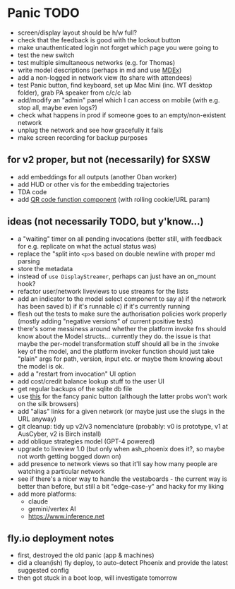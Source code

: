 # Panic TODO

- screen/display layout should be h/w full?
- check that the feedback is good with the lockout button
- make unauthenticated login not forget which page you were going to
- test the new switch
- test multiple simultaneous networks (e.g. for Thomas)
- write model descriptions (perhaps in md and use
  [MDEx](https://github.com/leandrocp/mdex))
- add a non-logged in network view (to share with attendees)
- test Panic button, find keyboard, set up Mac Mini (inc. WT desktop folder),
  grab PA speaker from c/c/c lab
- add/modify an "admin" panel which I can access on mobile (with e.g. stop all,
  maybe even logs?)
- check what happens in prod if someone goes to an empty/non-existent network
- unplug the network and see how gracefully it fails
- make screen recording for backup purposes

## for v2 proper, but not (necessarily) for SXSW

- add embeddings for all outputs (another Oban worker)
- add HUD or other vis for the embedding trajectories
- TDA code
- add [QR code function component](https://github.com/zhengkyl/qrframe) (with
  rolling cookie/URL param)

## ideas (not necessarily TODO, but y'know...)

- a "waiting" timer on all pending invocations (better still, with feedback for
  e.g. replicate on what the actual status was)
- replace the "split into `<p>`s based on double newline with proper md parsing
- store the metadata
- instead of `use DisplayStreamer`, perhaps can just have an on_mount hook?
- refactor user/network liveviews to use streams for the lists
- add an indicator to the model select component to say a) if the network has
  been saved b) if it's runnable c) if it's currently running
- flesh out the tests to make sure the authorisation policies work properly
  (mostly adding "negative versions" of current positive tests)
- there's some messiness around whether the platform invoke fns should know
  about the Model structs... currently they do. the issue is that maybe the
  per-model transformation stuff should all be in the :invoke key of the model,
  and the platform invoker function should just take "plain" args for path,
  version, input etc. or maybe them knowing about the model is ok.
- add a "restart from invocation" UI option
- add cost/credit balance lookup stuff to the user UI
- get regular backups of the sqlite db file
- use [this](https://ryanmulligan.dev/blog/css-property-new-style/) for the
  fancy panic button (although the latter probs won't work on the silk browsers)
- add "alias" links for a given network (or maybe just use the slugs in the URL
  anyway)
- git cleanup: tidy up v2/v3 nomenclature (probably: v0 is prototype, v1 at
  AusCyber, v2 is Birch install)
- add oblique strategies model (GPT-4 powered)
- upgrade to liveview 1.0 (but only when ash_phoenix does it?, so maybe not
  worth getting bogged down on)
- add presence to network views so that it'll say how many people are watching a
  particular network
- see if there's a nicer way to handle the vestaboards - the current way is
  better than before, but still a bit "edge-case-y" and hacky for my liking
- add more platforms:
  - claude
  - gemini/vertex AI
  - https://www.inference.net

## fly.io deployment notes

- first, destroyed the old panic (app & machines)
- did a clean(ish) fly deploy, to auto-detect Phoenix and provide the latest
  suggested config
- then got stuck in a boot loop, will investigate tomorrow
